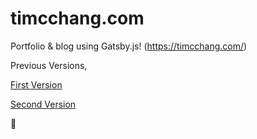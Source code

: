 # timcchang.com

Portfolio & blog using Gatsby.js! (https://timcchang.com/)

Previous Versions, 

[First Version](https://v0.timcchang.com)

[Second Version](https://v1.timcchang.com)

🕺
